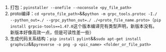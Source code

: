
1. 打包：`pyinstaller --onefile --noconsole <py_file_path>`
2. proto编译：`cd <proto_file_path>`&&`python -m grpc_tools.protoc -I./ --python_out=./ --grpc_python_out=./ ./<proto_file_name.proto>`（`pip install grpcio-tools==1.47.0`这个版本编译完有类型声明，新版本没有。新版本好像高效一点，但是可读性差一些）
3. 生成代码关系结构：`pip install pylint`&&`sudo apt-get install graphviz`&&`pyreverse -o png -p <pic_name> <folder_or_file_path>`